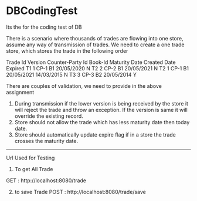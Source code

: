 # DBCodingTest
Its the for the coding test of DB


There is a scenario where thousands of trades are flowing into one store, assume any way of transmission of trades. We need to create a one trade store, which stores the trade in the following order

Trade Id	Version	Counter-Party Id	Book-Id	Maturity Date	Created Date	Expired
T1	1	CP-1	B1	20/05/2020	<today date>	N
T2	2	CP-2	B1	20/05/2021	<today date>	N
T2	1	CP-1	B1	20/05/2021	14/03/2015	N
T3	3	CP-3	B2	20/05/2014	<today date>	Y

There are couples of validation, we need to provide in the above assignment
1.	During transmission if the lower version is being received by the store it will reject the trade and throw an exception. If the version is same it will override the existing record.
2.	Store should not allow the trade which has less maturity date then today date.
3.	Store should automatically update expire flag if in a store the trade crosses the maturity date.



_______________________________________________________________________________________________

Url Used for Testing 
1. To get All Trade

 GET : http://localhost:8080/trade 
 
 2. to save Trade
 POST : http://localhost:8080/trade/save
